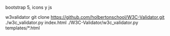 bootstrap 5, icons y js


w3validator
git clone https://github.com/holbertonschool/W3C-Validator.git
./w3c_validator.py index.html
 ./W3C-Validator/w3c_validator.py templates/*.html
 